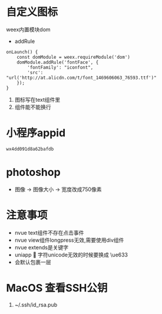 # 自定义图标
weex内置模块dom
- addRule
```
onLaunch() {
	const domModule = weex.requireModule('dom')
	domModule.addRule('fontFace', {
	    'fontFamily': "iconfont",
	    'src': "url('http://at.alicdn.com/t/font_1469606063_76593.ttf')"
	});
}
```
1. 图标写在text组件里
2. 组件能不能换行

# 小程序appid
`wx4dd091d8a62bafdb`

# photoshop 
- 图像 -> 图像大小 -> 宽度改成750像素

# 注意事项
- nvue text组件不存在点击事件
- nvue view组件longpress无效,需要使用div组件
- nvue extends是关键字
- uniapp &#xe633; 字符unicode无效的时候要换成 \ue633 
- <slot></slot> 会默认包裹一层 <text></text>

# MacOS 查看SSH公钥
1. ~/.ssh/id_rsa.pub